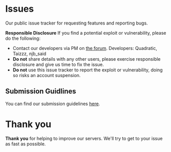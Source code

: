 # Issues
Our public issue tracker for requesting features and reporting bugs.

**Responsible Disclosure**
If you find a potential exploit or vulnerability, please do the following:
* Contact our developers via PM on [the forum](http://www.minebunch.com/forum/private.php?action=send). Developers: Quadratic, Taizzz, njb_said
* **Do not** share details with any other users, please exercise responsible disclosure and give us time to fix the issue.
* **Do not** use this issue tracker to report the exploit or vulnerability, doing so risks an account suspension.

## Submission Guidlines
You can find our submission guidelines [here](https://github.com/Minebunch/Issues/blob/master/README.md).

# Thank you
**Thank you** for helping to improve our servers. We'll try to get to your issue as fast as possible.
